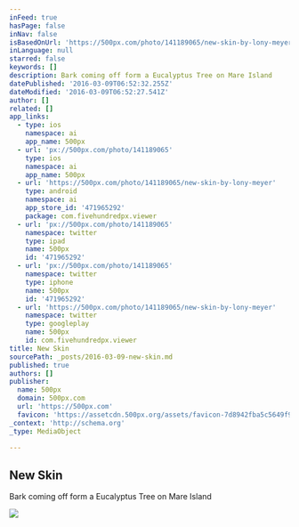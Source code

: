 ```yaml
---
inFeed: true
hasPage: false
inNav: false
isBasedOnUrl: 'https://500px.com/photo/141189065/new-skin-by-lony-meyer'
inLanguage: null
starred: false
keywords: []
description: Bark coming off form a Eucalyptus Tree on Mare Island
datePublished: '2016-03-09T06:52:32.255Z'
dateModified: '2016-03-09T06:52:27.541Z'
author: []
related: []
app_links:
  - type: ios
    namespace: ai
    app_name: 500px
  - url: 'px://500px.com/photo/141189065'
    type: ios
    namespace: ai
    app_name: 500px
  - url: 'https://500px.com/photo/141189065/new-skin-by-lony-meyer'
    type: android
    namespace: ai
    app_store_id: '471965292'
    package: com.fivehundredpx.viewer
  - url: 'px://500px.com/photo/141189065'
    namespace: twitter
    type: ipad
    name: 500px
    id: '471965292'
  - url: 'px://500px.com/photo/141189065'
    namespace: twitter
    type: iphone
    name: 500px
    id: '471965292'
  - url: 'https://500px.com/photo/141189065/new-skin-by-lony-meyer'
    namespace: twitter
    type: googleplay
    name: 500px
    id: com.fivehundredpx.viewer
title: New Skin
sourcePath: _posts/2016-03-09-new-skin.md
published: true
authors: []
publisher:
  name: 500px
  domain: 500px.com
  url: 'https://500px.com'
  favicon: 'https://assetcdn.500px.org/assets/favicon-7d8942fba5c5649f91a595d0fc749c83.ico'
_context: 'http://schema.org'
_type: MediaObject

---
```

<article style=""><h1>New Skin</h1><p>Bark coming off form a Eucalyptus Tree on Mare Island</p><img src="https://s3-us-west-2.amazonaws.com/the-grid-img/p/3a27e2181af633dae37dfdc6fb848d9a06681a72.jpg" /></article>